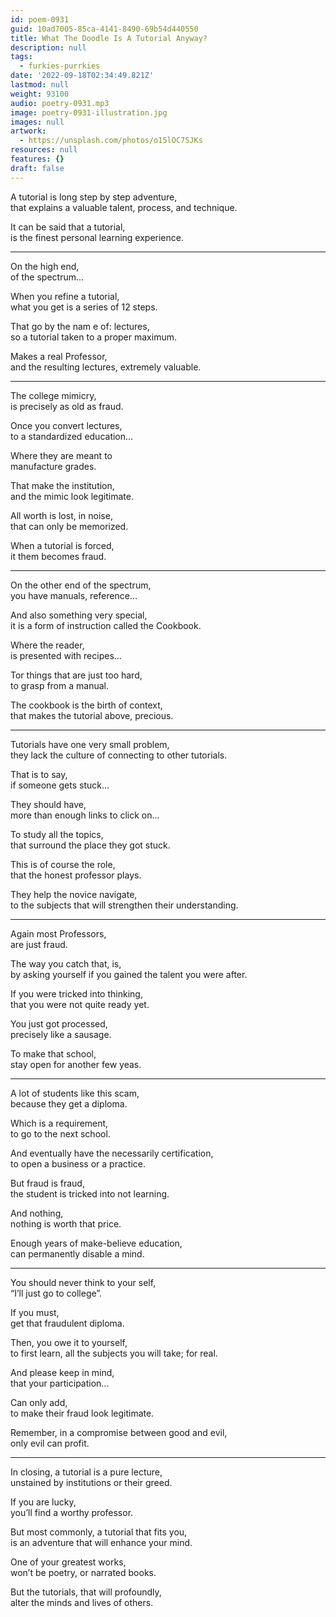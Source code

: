 ```yaml
---
id: poem-0931
guid: 10ad7005-85ca-4141-8490-69b54d440550
title: What The Doodle Is A Tutorial Anyway?
description: null
tags:
  - furkies-purrkies
date: '2022-09-18T02:34:49.821Z'
lastmod: null
weight: 93100
audio: poetry-0931.mp3
image: poetry-0931-illustration.jpg
images: null
artwork:
  - https://unsplash.com/photos/o15lOC7SJKs
resources: null
features: {}
draft: false
---
```


A tutorial is long step by step adventure,\
that explains a valuable talent, process, and technique.

It can be said that a tutorial,\
is the finest personal learning experience.

---

On the high end,\
of the spectrum...

When you refine a tutorial,\
what you get is a series of 12 steps.

That go by the nam e of: lectures,\
so a tutorial taken to a proper maximum.

Makes a real Professor,\
and the resulting lectures, extremely valuable.

---

The college mimicry,\
is precisely as old as fraud.

Once you convert lectures,\
to a standardized education...

Where they are meant to\
manufacture grades.

That make the institution,\
and the mimic look legitimate.

All worth is lost, in noise,\
that can only be memorized.

When a tutorial is forced,\
it them becomes fraud.

---

On the other end of the spectrum,\
you have manuals, reference...

And also something very special,\
it is a form of instruction called the Cookbook.

Where the reader,\
is presented with recipes...

Tor things that are just too hard,\
to grasp from a manual.

The cookbook is the birth of context,\
that makes the tutorial above, precious.

---

Tutorials have one very small problem,\
they lack the culture of connecting to other tutorials.

That is to say,\
if someone gets stuck...

They should have,\
more than enough links to click on...

To study all the topics,\
that surround the place they got stuck.

This is of course the role,\
that the honest professor plays.

They help the novice navigate,\
to the subjects that will strengthen their understanding.

---

Again most Professors,\
are just fraud.

The way you catch that, is,\
by asking yourself if you gained the talent you were after.

If you were tricked into thinking,\
that you were not quite ready yet.

You just got processed,\
precisely like a sausage.

To make that school,\
stay open for another few yeas.

---

A lot of students like this scam,\
because they get a diploma.

Which is a requirement,\
to go to the next school.

And eventually have the necessarily certification,\
to open a business or a practice.

But fraud is fraud,\
the student is tricked into not learning.

And nothing,\
nothing is worth that price.

Enough years of make-believe education,\
can permanently disable a mind.

---

You should never think to your self,\
“I’ll just go to college”.

If you must,\
get that fraudulent diploma.

Then, you owe it to yourself,\
to first learn, all the subjects you will take; for real.

And please keep in mind,\
that your participation...

Can only add,\
to make their fraud look legitimate.

Remember, in a compromise between good and evil,\
only evil can profit.

---

In closing, a tutorial is a pure lecture,\
unstained by institutions or their greed.

If you are lucky,\
you’ll find a worthy professor.

But most commonly, a tutorial that fits you,\
is an adventure that will enhance your mind.

One of your greatest works,\
won’t be poetry, or narrated books.

But the tutorials, that will profoundly,\
alter the minds and lives of others.
